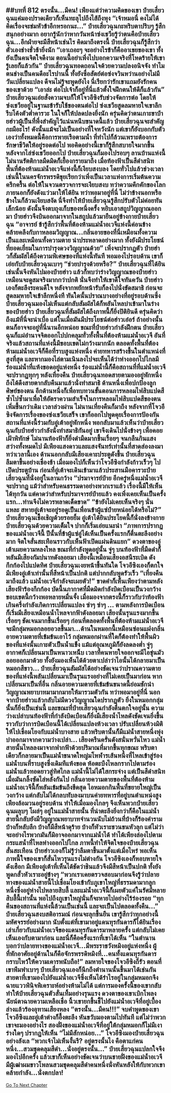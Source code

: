 ##บทที่ 812 ตรงนั้น...มีคน!
เพียงแต่ว่าความคิดของเขา ป๋ายเสี่ยวฉุนแค่มองปราดเดียวก็เห็นทะลุไปถึงไส้ถึงพุง
“เจ้าหมอนี่ คงไม่ได้คิดเรื่องจะข่มหัวข้าอีกหรอกนะ...” ป๋ายเสี่ยวฉุนกะพริบตาปริบๆ รู้สึกสนุกอย่างมาก อยากรู้นักว่าหากวันหน้าซ่งเชวียรู้ว่าตนคือป๋ายเสี่ยวฉุน...อีกฝ่ายจะมีสีหน้าเช่นไร
คิดมาถึงตรงนี้ ป๋ายเสี่ยวฉุนก็รู้สึกว่าตัวเองช่างชั่วช้ายิ่งนัก
“เอาเถอะๆ จะอย่างไรข้าก็คืออาเขยของเขา ทั้งยังเป็นคนจิตใจดีงาม ตอนนี้อย่าเพิ่งไปบอกความจริงที่โหดร้ายให้เขารู้เลยก็แล้วกัน” ป๋ายเสี่ยวฉุนทอดถอนใจด้วยความปลงอนิจจัง ทำไมตนช่างเป็นคนดีอะไรปานนี้ ทั้งยังซื่อสัตย์ต่อซ่งจวินหว่านอย่างไม่มีวันเปลี่ยนแปลง ดีจนไม่รู้จะพูดยังไง นี่เรียกว่ารักเขาแถมยังรักคนของเขาด้วย
“เอาล่ะ ต่อไปเจ้าก็อยู่ที่นี่แล้วตั้งใจฝึกตนให้ดีก็แล้วกัน” ป๋ายเสี่ยวฉุนเอ่ยสั่งความจบก็ให้โจวอีซิงรับช่วงจัดการต่อ โดยให้ซ่งเชวียอยู่ในฐานะข้ารับใช้ของตนต่อไป
ซ่งเชวียสูดลมหายใจเขาลึก รีบโค้งตัวต่ำคารวะ ในใจก็ให้ปลดปลงยิ่งนัก ครุ่นคิดว่าตนเกาะขาป๋ายฮ่าวผู้เป็นที่พึ่งสำคัญไว้แน่นหนึบขนาดนี้แล้ว ป๋ายเสี่ยวฉุนจะสำคัญกะผีอะไร!
ดังนั้นแม้จะไม่เป็นอย่างที่ใจหวังนัก แต่เขาก็ยังบอกกับตัวเองว่าทั้งหมดนี้คือการพายเรือตามน้ำ ที่ทำไปก็ล้วนเพราะต้องการรักษาชีวิตให้อยู่รอดต่อไป พอคิดอย่างนี้เขาก็รู้สึกสบายใจมากขึ้น
หลังจากไล่ซ่งเชวียออกไป ป๋ายเสี่ยวฉุนก็มองไปรอบๆ ลานบ้านแห่งนี้ ไม่นานรัตติกาลมืดมิดก็เยื้องกรายมาถึง เมื่อท้องฟ้าเป็นสีดำสนิท พื้นที่ต้องห้ามแม่น้ำอเวจีแห่งนี้ก็เงียบสงบลง
โดยทั่วไปแล้วช่วงเวลาเช่นนี้ในนครจักรพรรดิขุยเรียกว่าเพิ่งเป็นเวลาแห่งการเริ่มต้นความครึกครื้น ต่อให้ในจวนตรวจการจะเงียบสงบ ทว่าความคึกคักของโลกภายนอกก็ยังดังแว่วมาให้ได้ยิน
ทว่าพอมาอยู่ที่นี่ ไม่ว่าข้างนอกหรือข้างในก็ล้วนเงียบสงัด นี่จึงทำให้ป๋ายเสี่ยวฉุนรู้สึกปรับตัวไม่ค่อยทันเล็กน้อย ดังนั้นจึงตบถุงเก็บของหนึ่งครั้ง หยิบเอาสถูปวิญญาณออกมา ป๋ายฮ่าวจึงบินออกมาจากในสถูปแล้วมายืนอยู่ข้างกายป๋ายเสี่ยวฉุน
“อาจารย์ ข้ารู้สึกว่าพื้นที่ต้องห้ามแม่น้ำอเวจีแห่งนี้ค่อนข้างคล้ายคลึงกับกาหลอมวิญญาณ...กลิ่นอายของที่นี่เหมือนทั้งความเป็นและเหมือนทั้งความตาย น่าประหลาดอย่างมาก ทั้งยังมีประโยชน์ที่ยอดเยี่ยมในการบำรุงดวงวิญญาณด้วย” เพิ่งจะปรากฏตัว ป๋ายฮ่าวก็สัมผัสได้ถึงความพิเศษของที่แห่งนี้ทันที พอมองไปรอบด้าน เขาก็เอ่ยกับป๋ายเสี่ยวฉุนเบาๆ
“ช่วยบำรุงด้วยหรือ?” ป๋ายเสี่ยวฉุนที่ได้ยินเช่นนั้นจึงหันไปมองป๋ายฮ่าว แล้วก็พบว่าร่างวิญญาณของป๋ายฮ่าวเหมือนจะดูสมจริงมากกว่าปกติ นั่นจึงทำให้เขาดีใจทันควัน
ป๋ายฮ่าวเองก็ตะลึงระคนดีใจ หลังจากพยักหน้ารับก็ลงไปนั่งขัดสมาธิ ก่อนจะสูดลมหายใจเข้าลึกหนึ่งที ทันใดนั้นปราณบางอย่างที่อยู่รอบด้านซึ่งป๋ายเสี่ยวฉุนมองไม่เห็นแต่กลับสัมผัสได้ก็พลันไหลบ่าเข้ามาในร่างของป๋ายฮ่าว
ป๋ายเสี่ยวฉุนที่สัมผัสได้ถึงภาพนี้ก็ยิ่งปิติยินดี ครุ่นคิดว่าถึงแม้ที่นี่จะน่าเบื่อ แต่ในเมื่อมันมีประโยชน์ต่อฮ่าวเอ๋อร์ ถ้าอย่างนั้นตนก็อาจจะอยู่ที่นี่นานอีกหน่อย
ขณะที่ป๋ายฮ่าวกำลังฝึกตน ป๋ายเสี่ยวฉุนก็แผ่อำนาจจิตออกไปปกคลุมทั่วทั้งพื้นที่ต้องห้ามแม่น้ำอเวจี อันที่จริงแล้วสถานที่แห่งนี้มีขอบเขตไม่กว้างมากนัก ตลอดทั้งพื้นที่ต้องห้ามแม่น้ำอเวจีก็คือที่ราบสูงแห่งหนึ่ง ค่ายทหารสร้างขึ้นในตำแหน่งที่สูงที่สุด และหากมองไล่ตามเนินลงไปจะเห็นได้ว่าห่างออกไปไกลมีร่องแม่น้ำที่แห้งขอดอยู่แห่งหนึ่ง
ร่องแม่น้ำนี้ก็คือสถานที่ที่แม่น้ำอเวจีจะปรากฏทุกๆ หลังเที่ยงคืน ป๋ายเสี่ยวฉุนทอดสายตามองอยู่พักหนึ่งถึงได้ดึงสายตากลับคืนมาแล้วนั่งทำสมาธิ ด้านหนึ่งเพื่อปกป้องลูกศิษย์ของตน อีกด้านหนึ่งก็เพื่อทบทวนขั้นตอนการหลอมไฟสิบแปดสีซ้ำไปซ้ำมาเพื่อให้อัตราความสำเร็จในการหลอมไฟสิบแปดสีของตนเพิ่มขึ้นกว่าเดิม
เวลาล่วงผ่าน ไม่นานเที่ยงคืนก็มาถึง หลังจากที่โจวอีซิงจัดการเรื่องของซ่งเชวียเสร็จ เขาก็ออกไปพูดคุยเรื่องการป้องกันสถานที่แห่งนี้ร่วมกับอู่เต้าอยู่พักหนึ่ง พอกลับมาแล้วเห็นว่าป๋ายเสี่ยวฉุนกับป๋ายฮ่าวกำลังนั่งทำสมาธิกันอยู่ เขาจึงเดินไปนั่งข้างๆ เพื่อคอยเฝ้าพิทักษ์
ไม่นานท้องฟ้าก็ยิ่งดำมืดมากขึ้นเรื่อยๆ จนกลืนกินแสงสว่างทั้งหมดไป มีเพียงแสงดาวและแสงจันทร์เท่านั้นที่สาดส่องลงมา ทว่าเวลานี้เอง ด้านนอกกลับมีเสียงเคาะประตูดังขึ้น ป๋ายเสี่ยวฉุนลืมตาขึ้นอย่างเชื่องช้า เมื่อมองไปก็เห็นว่าโจวอีซิงกำลังก้าวเร็วๆ ไปเปิดประตูบ้าน ก่อนที่อู่เต้าจะเดินเข้ามาแล้วประสานมือคารวะป๋ายเสี่ยวฉุนที่นั่งอยู่ในลานกว้าง
“ปรมาจารย์ป๋าย อีกครู่หนึ่งแม่น้ำอเวจีจะปรากฏ แม้ว่าสำหรับคนธรรมดาอย่างพวกเราแล้ว เรื่องนี้มีให้เห็นได้ทุกวัน แต่คาดว่าสำหรับปรมาจารย์ป๋ายแล้ว คงเพิ่งเคยเห็นเป็นครั้งแรก...ท่านจึงไม่ควรพลาดเด็ดขาด”
“ข้ายังไม่เคยเห็นจริงๆ นั่นแหละ สหายอู่เต้าจะอยู่รอดูเป็นเพื่อนข้าผู้แซ่ป๋ายหน่อยได้หรือไม่?” ป๋ายเสี่ยวฉุนเชื้อเชิญด้วยรอยยิ้ม อู่เต้าได้ยินประโยคนี้ก็นั่งลงข้างกายป๋ายเสี่ยวฉุนด้วยความเต็มใจ ปากก็เริ่มเอ่ยแนะนำ
“ภาพการปรากฏของแม่น้ำอเวจีนี้ ปีนั้นที่ข้าผู้แซ่อู่ได้เห็นเป็นครั้งแรกก็ตื่นตะลึงอย่างมาก จิตใจสั่นสะเทือนราวกับเห็นฟ้าเปิดแผ่นดินแยก” ดวงตาของอู่เต้าเผยความหลงใหล ขณะที่กำลังพูดอยู่นั้น จู่ๆ บนท้องฟ้าที่มืดดำก็พลันมีเสียงกัมปนาทดังลอยมา
เสียงนี้เหมือนเสียงอสนีระเบิด ดังกึกก้องไปแปดทิศ ป๋ายเสี่ยวฉุนเงยหน้าขึ้นทันใด โจวอีซิงเองก็ตกใจ มีเพียงอู่เต้าเท่านั้นที่สีหน้าเป็นปกติ แต่ปากกลับพูดรัวเร็ว
“เที่ยงคืนมาถึงแล้ว แม่น้ำอเวจีกำลังจะเผยตัว!”
ขาดคำก็เห็นเพียงว่าตามหลังเสียงฟ้าร้องกึกก้อง บัดนี้นภากาศที่มืดมิดกำลังบิดเบือนเป็นวงกว้าง ขอบเขตนี้กว้างพอหลายหมื่นจั้ง เมื่อมองจากตรงนี้ก็ราวกับว่าท้องฟ้าเกินครึ่งกำลังเกิดการเปลี่ยนแปลง
ซ่าๆ ซ่าๆ ...
ตามหลังการบิดเบือนก็เริ่มมีเสียงเหมือนน้ำไหลจากฟ้าดังลอยมา เสียงนั้นรุนแรงมากขึ้นเรื่อยๆ ชัดเจนมากขึ้นเรื่อยๆ ก่อนที่ตลอดทั้งพื้นที่ต้องห้ามแม่น้ำอเวจีจะมีกลุ่มหมอกลอยอวลขึ้นมา...ด้านในหมอกนี้เหมือนซ่อนแฝงกลิ่นอายความตายที่เข้มข้นเอาไว้ กลุ่มหมอกผ่านที่ใดก็ต้องทำให้พื้นผิวของที่แห่งนั้นเกาะตัวเป็นน้ำแข็ง
แม้แต่อุณหภูมิก็ยังลดลงต่ำ จู่ๆ อากาศก็เปลี่ยนมาเป็นหนาวเหน็บ เวลาที่คนหายใจออกจะมีไอขุ่นมัวลอยออกมาด้วย ทั้งยังมองเห็นได้ด้วยตาเปล่าว่าไอนั้นได้กลายมาเป็นหมอกสีขาว...
ป๋ายเสี่ยวฉุนสัมผัสได้อย่างชัดเจนว่าปราณความตายของที่แห่งนี้พลันเปลี่ยนมาเป็นรุนแรงอย่างที่ไม่เคยเป็นมาก่อน หากเปลี่ยนมาเป็นที่อื่น กลิ่นอายความตายที่เข้มข้นขนาดนี้ย่อมชักนำวิญญาณพยาบาทมามากมายให้มารวมตัวกัน
ทว่าพอมาอยู่ที่นี่ นอกจากป๋ายฮ่าวแล้วกลับไม่มีดวงวิญญาณใดปรากฏตัว ยิ่งในหมอกกลุ่มนั้นก็ยิ่งเป็นเช่นนี้
และขณะที่ป๋ายเสี่ยวฉุนกำลังตื่นตกใจอยู่นั้น ความว่างเปล่าบนท้องฟ้าที่กำลังบิดเบือนก็ยิ่งมีเสียงน้ำไหลดังชัดเจนยิ่งขึ้น ราวกับว่าการบิดเบือนนี้ได้เปลี่ยนแปลงห้วงเวลา ปรับเปลี่ยนห้วงมิติให้ไปเชื่อมโยงกับแม่น้ำบางสาย แล้วพริบตานั้นก็มีแม่น้ำสายหนึ่งพุ่งบ่าออกมาจากความว่างเปล่า...
เสียงครืนครั่นดังสนั่นหวั่นไหว แม่น้ำสายนั้นไหลลงมาจากฟากฟ้าด้วยปริมาณที่มากขึ้นทุกขณะ พริบตาเดียวก็กลายมาเป็นแม่น้ำขนาดใหญ่มโหฬารเส้นหนึ่งที่ไหลเข้าสู่ร่องแม่น้ำบนที่ราบสูงซึ่งเดิมทีแห้งขอด ห้อตะบึงไหลกรากไปตามร่องแม่น้ำแล้วทอดยาวสู่ทิศไกล
แม่น้ำนี้ไม่ได้ใสกระจ่าง แต่เป็นสีดำสนิท เมื่อมันกลิ้งซัดไล่หลังกันไป กลิ่นอายความตายของพื้นที่ต้องห้ามแม่น้ำอเวจีนี้ก็พลันเข้มข้นถึงขีดสุด ไอหมอกกินพื้นที่ขยายใหญ่เป็นวงกว้าง แต่กลับไม่ได้กลบทับลงมาบนค่ายทหารที่อยู่บนตำแหน่งสูง เพียงล้อมวนอยู่รอบด้าน ทำให้เมื่อมองไกลๆ จึงเห็นพวกป๋ายเสี่ยวฉุนผลุบๆ โผล่ๆ อยู่ในแม่น้ำสายนั้น
ที่น่าตะลึงยิ่งกว่าก็คือในแม่น้ำสายนี้กลับยังมีวิญญาณพยาบาทจำนวนนับไม่ถ้วนที่บ้างก็ร้องคำราม บ้างก็หลับลึก บ้างก็มีสีหน้าดุร้าย บ้างก็หัวเราะชวนขนหัวลุก แต่ไม่ว่าจะอย่างไรพวกมันก็มิอาจออกมาจากแม่น้ำได้ ทำได้เพียงล่องไปตามกระแสน้ำที่ไหลห่างออกไปไกล
ภาพนี้ทำให้จิตใจของป๋ายเสี่ยวฉุนสั่นสะเทือน ป๋ายฮ่าวเองก็ไม่รู้ว่าลืมตาขึ้นมาตั้งแต่เมื่อไหร่ พอเห็นภาพนี้ใจของเขาก็สั่นไหวรุนแรงไม่ต่างกัน
โจวอีซิงเองก็หอบหายใจดังเฮือก มีเพียงอู่เต้าที่เห็นได้ชัดว่าชินแล้วจึงมีสีหน้าเป็นปกติ ทั้งยังพูดกลั้วหัวเราะอยู่ข้างๆ
“พวกเราเคยตรวจสอบมาก่อนจึงรู้ว่าปลายทางของแม่น้ำสายนี้ไปเชื่อมโยงเข้ากับภูเขาใหญ่ที่ธรรมดามากลูกหนึ่งซึ่งอยู่ห่างไปหลายสิบลี้ และแม่น้ำอเวจีนี้ก็เผยตัวแค่ในรัศมีหลายสิบลี้นี้เท่านั้น พอไปถึงภูเขาใหญ่นั่นก็จะหายไปอย่างไร้ร่องรอย
“ทุกคืนของสถานที่แห่งนี้ล้วนเป็นเช่นนี้ และจะเป็นไปตลอดทั้งคืน...”
ป๋ายเสี่ยวฉุนสงบสติอารมณ์ ก่อนจะลุกขึ้นยืน เขารู้สึกว่าทุกอย่างนี้มหัศจรรย์อย่างมาก นับตั้งแต่ที่เขามาอยู่แดนทุรกันดารก็ได้ยินเรื่องเล่าเกี่ยวกับแม่น้ำอเวจีของแดนทุรกันดารมาหลายครั้ง แต่กลับไม่เคยเห็นเองกับตามาก่อน และนี่ก็คือครั้งแรกที่เขาได้เห็น
“ในตำนานบอกว่าปลายทางของแม่น้ำอเวจี...มีพระราชวังหมิงอยู่แห่งหนึ่ง ผู้ที่พักอาศัยอยู่ด้านในก็คือจักรพรรดิหมิงที่...คนทั้งแดนทุรกันดารกราบไหว้ให้ความเคารพนับถือ!” ลมหายใจของโจวอีซิงถี่รัว ตอนที่เขาพึมพำเบาๆ ป๋ายเสี่ยวฉุนเองก็นึกถึงตำนานนั้นขึ้นมาได้เช่นกัน สายตาที่เขามองไปยังแม่น้ำอเวจีซึ่งเห็นได้รำไรอยู่ในกลุ่มหมอกจึงฉายแววพินิจพิเคราะห์อย่างห้ามไม่ได้
แต่การมองครั้งนี้ของเขากลับทำให้ป๋ายเสี่ยวฉุนตัวสั่นเทิ้มอย่างรุนแรง ดวงตาของเขาเบิกโพลง นัยน์ตาฉายความเหลือเชื่อ นิ้วเขายกขึ้นชี้ไปยังแม่น้ำอเวจีที่อยู่เบื้องล่างแล้วร้องอุทานเสียงหลง
“ตรงนั้น...มีคน!!!”
จบคำพูดของเขา โจวอีซิงและอู่เต้าต่างก็อึ้งตะลึง หันขวับมองตามไปทันที แต่ไม่ว่าพวกเขาจะมองอย่างไร สองฝั่งของแม่น้ำอเวจีที่อยู่ใต้กลุ่มหมอกก็ไม่มีเงาร่างใดๆ ปรากฏให้เห็น
“ไม่มีสักหน่อย...” โจวอีซิงมองป๋ายเสี่ยวฉุนอย่างลังเล
“พวกเจ้าไม่เห็นงั้นรึ? อยู่ตรงนั้นไง คือตาแก่คนหนึ่ง...สวมชุดคลุมสีดำ...นั่งอยู่ตรงนั้น...” ป๋ายเสี่ยวฉุนแปลกใจจึงมองไปอีกครั้ง แล้วเขาก็เห็นอย่างชัดเจนว่าบนชายฝั่งของแม่น้ำอเวจีมีผู้เฒ่าผมขาวโพลนสวมชุดคลุมสีดำคนหนึ่งนั่งหันหลังให้กับพวกเขา คล้ายกำลัง...นั่งตกปลา!
------


[Go To Next Chapter]( ./250.md)